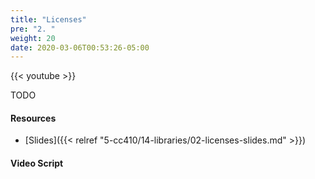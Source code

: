 ```yaml
---
title: "Licenses"
pre: "2. "
weight: 20
date: 2020-03-06T00:53:26-05:00
---
```


{{< youtube >}}

TODO

#### Resources

* [Slides]({{< relref "5-cc410/14-libraries/02-licenses-slides.md" >}})

#### Video Script

